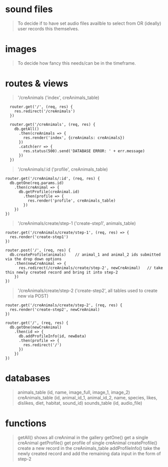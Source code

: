 # sound files
> To decide if to have set audio files availble to select from OR (ideally) user records this themselves.

# images
> To decide how fancy this needs/can be in the timeframe.

# routes & views
> '/creAnimals   ('index', creAnimals_table)
    
      router.get('/', (req, res) {
        res.redirect('/creAnimals')
      })

      router.get('/creAnimals', (req, res) {
        db.getAll()
          .then(creAnimals => {
            res.render('index', {creAnimals: creAnimals})
          })
          .catch(err => {
            res.status(500).send('DATABASE ERROR: ' + err.message)
          })
      })

> '/creAnimals/:id  ('profile', creAnimals_table)

    router.get('/creAnimals/:id', (req, res) {
      db.getOne(req.params.id)
        .then(creAnimal => {
          db.getProfile(creAnimal.id)
            .then(profile => {
              res.render('profile', creAnimals_table)
            })
        })
    })

> '/creAnimals/create/step-1 ('create-step1', animals_table)

    router.get('/creAnimals/create/step-1', (req, res) => {
      res.render('create-step1')
    })

    router.post('/', (req, res) {
      db.createProfile(animals)    // animal_1 and animal_2 ids submitted via the drop down options
        .then(newCreAnimal => {
          res.redirect(/creAnimals/create/step-2', newCreAnimal)   // take this newly created record and bring it into step-2
        })
    })

> '/creAnimals/create/step-2 ('create-step2', all tables used to create new via POST)

    router.get('/creAnimals/create/step-2', (req, res) {
      res.render('create-step2', newCreAnimal)
    })

    router.get('/', (req, res) {
      db.getOne(newCreAnimal)
        .then(id => {
          db.addProfileInfo(id, newData)
          .then(profile => {
            res.redirect('/')
          })
        })
    })
      
  
    
# databases
> animals_table (id, name, image_full, image_1, image_2)
> creAnimals_table (id, animal_id_1, animal_id_2, name, species, likes, dislikes, diet, habitat, sound_id)
> sounds_table (id, audio_file)

# functions

> getAll()          shows all creAnimal in the gallery
> getOne()          get a single creAnimal
> getProfile()      get profile of single creAnimal
> createProfile()   create a new record in the creAnimals_table
> addProfileInfo()  take the newly created record and add the remaining data input in the form of step-2

